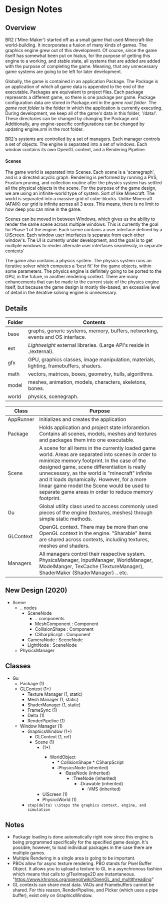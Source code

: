 
# Design Notes

## Overview

BR2 ('Mine-Maker') started off as a small game that used Minecraft-like world-building.  It incorporates a fusion of many kinds of games.  The graphics engine grew out of this development.  Of course, since the game itself
has somewhat been put on hiatus, for the purpose of getting this engine to a working, and stable state, all systems that are added are added with the purpose of completing the game.  Meaning, that any unnecessary
game systems are going to be left for later development.  

Globally, the game is contained in an application Package.  The Package is an application of which all game data is appended to the end of the executable.  Packages are equivalent to project files.   Each package
represents a different game, so there is one package per game. Package configuration data are stored in Package.xml in the *game root folder*. The *game root folder* is the folder in which the application is currently
executing.  During development, we keep all of the  game's data in this folder, '/data/'. These directories can be changed by changing the Package.xml.  Additionally, any engine-specific configurations can be changed
by updating engine.xml in the root folder.

BR2's systems are controlled by a set of managers.  Each manager controls a set of objects.  The engine is separated into a set of windows.  Each window contains its own OpenGL context, and a Rendering Pipeline.  

#### Scenes
The game world is separated into Scenes.   Each scene is a 'scenegraph', and is a directed acyclic graph.  Rendering is performed by running a PVS, Frustum pruning, and collection routine after the physics
system has settled all the physical objects in the scene.  For the purpose of the game design, we are using an infinite-world type of system.  Sort of like Minecraft.  The world is separated into a massive
grid of cube-blocks.  Unlike Minecraft (AFAIK) our grid is infinite across all 3 axes.  This means, there is no limit to how deep you can mine in the game.  

Scenes can be moved in between Windows, which gives us the ability to render the same scene across multiple windows.  This is currently the
goal for Phase 1 of the engine.   Each scene contains a user interface defined by a UiScreen.  Each window user interfaces is separate from each other window's.  The UI is currently under development, and the goal is to get multiple windows 
to render alternate user interfaces seamlessly, in separate contexts'

The game also contains a physics system.  The physics system runs an iterative solver which computes a 'best fit' for the game objects, within some parameters.  The physics engine is definitely going 
to be ported to the GPU, in the future, in another rendering context.  There are many enhancements that can be made to the current state of the physics engine itself, but because the game design is 
mostly tile-based, an excessive level of detail in the iterative solving engine is unnecessary.

## Details

|  Folder | Contents|
|---------|----------------------------------------------------------------------------------------------------------
|  base   | graphs, generic systems, memory, buffers, networking, events and OS interface.
|  ext    | *Lightweight* external libraries.  (Large API's reside in ./external).
|  gfx    | GPU, graphics classes, image manipulation,  materials, lighting, framebuffers, shaders.
|  math   | vectors, matrices, boxes, geometry, hulls, algorithms.
|  model  | meshes, animation, models, characters, skeletons, bones.
|  world  | physics, scenegraph. 

| Class            | Purpose                                                                                                                                                                                                                                                                                                                                                                                                                                             |
|------------------|---------------------------------------------------------------------------------------------------------------------------------------------------------------------------------------------------------------------------------------------------------------------------------------------------------------------------------------------------------------------------------------------------------------------------------------------------|
|     AppRunner    |  Initializes and creates the application                                                                                                                                                                                                                                                                                                                                                                                                                                                 |
|     Package      |    Holds application and project state inforamtion.  Contains all scenes, models, meshes and textures and packages them into one executable.                                                                                                                                                                                                                                                                                                              |
|     Scene         | A scene for all items in the currently loaded game world.  Areas are separated into scenes in order to minimize memory footprint.  In the case of the designed game, scene differentiation is really unnecessary, as the world is "minecraft" infinite and it loads dynamically.  However, for a more linear game model the Scene would be used to separate game areas in order to reduce memory footprint.                                                       |
|     Gu            | Global utility class used to access commonly used pieces of the engine (textures, meshes) through simple static methods.                                                      |
|     GLContext     | OpenGL context.  There may be more than one OpenGL context in the engine.  "Sharable" items are shared across contexts, including textures, meshes and shaders.                                                 |
|   Managers | All managers control their respective system.  PhysicsManager, InputManager, WorldManager, ModelManger, TexCache (TextureManager), ShaderMaker (ShaderManager) .. etc.

## New Design (2020)
* Scene
	* .. nodes
		* SceneNode
			 * .. components
			 * MeshComponent : Component
			 * CollisionShape : Component
			 * CSharpScript : Component
		* CameraNode : SceneNode
		* LightNode : SceneNode
	* PhysicsManager

## Classes

* Gu
    * Package (1)
    * GLContext (1+)
	    * Texture Manager (1, static)
		* Mesh Manager (1, static)
        * ShaderManager (1, static)
        * FrameSync (1)
        * Delta (1)
        * RenderPipeline (1) 
	* Window Manager (1)
        * GraphicsWindow (1+)
		    * GLContext (1, ref)
            * Scene (1)
                * <GameObject> (1*)
					*  WorldObject 
						* <Component>
							* CollisionShape
							* CSharpScript
						* :PhysicsNode (inherited)
							* :BaseNode (inherited)
								* :TreeNode (inherited)
									* :Drawable (inherited)
										* :VMS (inherited)
                * UiScreen (1)
                * PhysicsWorld (1)
         * `step(delta) \\Steps the graphics context, engine, and simulation`

## Notes

* Package loading is done automatically right now since this engine is being programmed specifically for the specified game design.  It's possible, however, to load individual packages in the case there are multiple games.
* Multiple Rendering in a single area is going to be important.
* PBOs allow for async texture rendering.  PBO stands for Pixel Buffer Object. It allows you to upload a texture to GL in a asynchronous fashion which means that calls to glTexImage2D are instantaneous. 
"https://www.khronos.org/opengl/wiki/OpenGL_and_multithreading"
* GL contexts can share most data.  VAOs and Framebuffers cannot be shared.  For this reason, RenderPipeline, and Picker (which uses a pipe buffer), exist only on GraphicsWindow.
